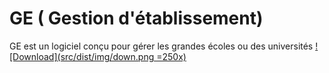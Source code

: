 # GE ( Gestion d'établissement)
GE est un logiciel conçu pour gérer les grandes écoles ou des universités
[![Download](src/dist/img/down.png =250x)](https://github.com/jahjuno/GE/releases/download/v1.0.0/ge.exe)
